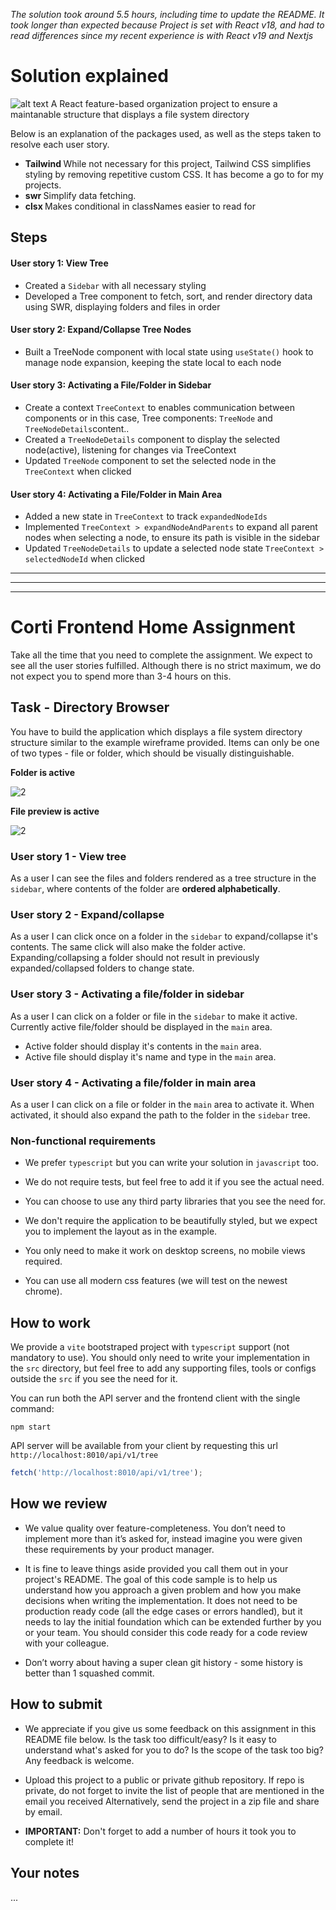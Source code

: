 *The solution took around 5.5 hours, including time to update the README. It took longer than expected because Project is set with React v18, and had to read differences since my recent experience is with React v19 and Nextjs* 

# Solution explained
![alt text](image.png)
A React feature-based organization project to ensure a maintanable structure that displays a file system directory

Below is an explanation of the packages used, as well as the steps taken to resolve each user story.

- <strong> Tailwind </strong> While not necessary for this project, Tailwind CSS simplifies styling by removing repetitive custom CSS. It has become a go to for my projects.
- <strong> swr </strong> Simplify data fetching.
- <strong> clsx </strong>  Makes conditional in classNames easier to read for 

## Steps
#### User story 1: View Tree
- Created a `Sidebar` with all necessary styling
- Developed a Tree component to fetch, sort, and render directory data using SWR, displaying folders and files in order

#### User story 2: Expand/Collapse Tree Nodes
- Built a TreeNode component with local state using `useState()` hook to manage node expansion, keeping the state local to each node

#### User story 3: Activating a File/Folder in Sidebar

- Create a context `TreeContext` to enables communication between components or in this case, Tree components: `TreeNode` and  `TreeNodeDetails`content..
- Created a  `TreeNodeDetails` component to display the selected node(active), listening for changes via TreeContext
- Updated `TreeNode`  component to set the selected node in the `TreeContext` when clicked

#### User story 4: Activating a File/Folder in Main Area
- Added a new state in `TreeContext` to track  `expandedNodeIds`
- Implemented `TreeContext > expandNodeAndParents`  to expand all parent nodes when selecting a node, to ensure its path is visible in the sidebar
- Updated `TreeNodeDetails` to update a selected node state `TreeContext > selectedNodeId` when clicked

***
***
***

# Corti Frontend Home Assignment

Take all the time that you need to complete the assignment. We expect to see all the user stories fulfilled. Although there is no strict maximum, we do not expect you to spend more than 3-4 hours on this.

## Task - Directory Browser

You have to build the application which displays a file system directory structure similar to the example wireframe provided. Items can only be one of two types - file or folder, which should be visually distinguishable.

**Folder is active**

![2](./example/2.png)

**File preview is active**

![2](./example/1.png)

### User story 1 - View tree

As a user I can see the files and folders rendered as a tree structure in the `sidebar`, where contents of the folder are **ordered alphabetically**.

### User story 2 - Expand/collapse

As a user I can click once on a folder in the `sidebar` to expand/collapse it's contents. The same click will also make the folder active. Expanding/collapsing a folder should not result in previously expanded/collapsed folders to change state.

### User story 3 - Activating a file/folder in sidebar

As a user I can click on a folder or file in the `sidebar` to make it active. Currently active file/folder should be displayed in the `main` area.

- Active folder should display it's contents in the `main` area.
- Active file should display it's name and type in the `main` area.

### User story 4 - Activating a file/folder in main area

As a user I can click on a file or folder in the `main` area to activate it. When activated, it should also expand the path to the folder in the `sidebar` tree.

### Non-functional requirements

- We prefer `typescript` but you can write your solution in `javascript` too.

- We do not require tests, but feel free to add it if you see the actual need.

- You can choose to use any third party libraries that you see the need for.

- We don't require the application to be beautifully styled, but we expect you to implement the layout as in the example.

- You only need to make it work on desktop screens, no mobile views required.

- You can use all modern css features (we will test on the newest chrome).

## How to work

We provide a `vite` bootstraped project with `typescript` support (not mandatory to use). You should only need to write your implementation in the `src` directory, but feel free to add any supporting files, tools or configs outside the `src` if you see the need for it.

You can run both the API server and the frontend client with the single command:

```
npm start
```

API server will be available from your client by requesting this url `http://localhost:8010/api/v1/tree`

```js
fetch('http://localhost:8010/api/v1/tree');
```

## How we review

- We value quality over feature-completeness. You don’t need to implement more than it’s asked for, instead imagine you were given these requirements by your product manager.

- It is fine to leave things aside provided you call them out in your project's README. The goal of this code sample is to help us understand how you approach a given problem and how you make decisions when writing the implementation. It does not need to be production ready code (all the edge cases or errors handled), but it needs to lay the initial foundation which can be extended further by you or your team. You should consider this code ready for a code review with your colleague.

- Don’t worry about having a super clean git history - some history is better than 1 squashed commit.

## How to submit

- We appreciate if you give us some feedback on this assignment in this README file below. Is the task too difficult/easy? Is it easy to understand what's asked for you to do? Is the scope of the task too big? Any feedback is welcome.

- Upload this project to a public or private github repository. If repo is private, do not forget to invite the list of people that are mentioned in the email you received Alternatively, send the project in a zip file and share by email.

- **IMPORTANT:** Don't forget to add a number of hours it took you to complete it!

## Your notes

...
